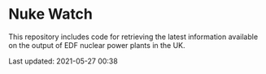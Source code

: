 # Nuke Watch

This repository includes code for retrieving the latest information available on the output of EDF nuclear power plants in the UK.

Last updated: 2021-05-27 00:38